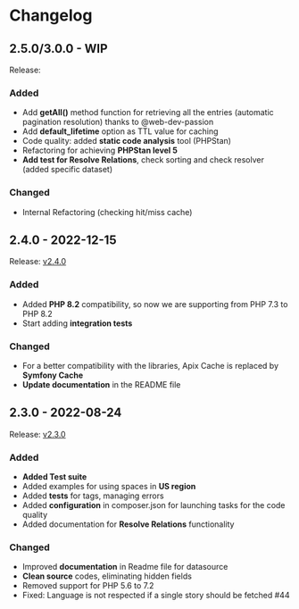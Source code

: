 # Changelog

## 2.5.0/3.0.0 - WIP
Release: 
### Added

- Add **getAll()** method function for retrieving all the entries (automatic pagination resolution) thanks to @web-dev-passion
- Add **default_lifetime** option as TTL value for caching
- Code quality: added **static code analysis** tool (PHPStan)
- Refactoring for achieving **PHPStan level 5**
- **Add test for Resolve Relations**, check sorting and check resolver (added specific dataset)

### Changed
- Internal Refactoring (checking hit/miss cache)


## 2.4.0 - 2022-12-15
Release: [v2.4.0](https://github.com/storyblok/php-client/releases/tag/v2.4.0)
### Added
- Added **PHP 8.2** compatibility, so now we are supporting from PHP 7.3 to PHP 8.2
- Start adding **integration tests**

### Changed
- For a better compatibility with the libraries, Apix Cache is replaced by **Symfony Cache**
- **Update documentation** in the README file


## 2.3.0 - 2022-08-24
Release: [v2.3.0](https://github.com/storyblok/php-client/releases/tag/v2.3.0)
### Added

- **Added Test suite**
- Added examples for using spaces in **US region**
- Added **tests** for tags, managing errors 
- Added **configuration** in composer.json for launching tasks for the code quality
- Added documentation for **Resolve Relations** functionality

### Changed

- Improved **documentation** in Readme file for datasource
- **Clean source** codes, eliminating hidden fields
- Removed support for PHP 5.6 to 7.2
- Fixed: Language is not respected if a single story should be fetched  #44
